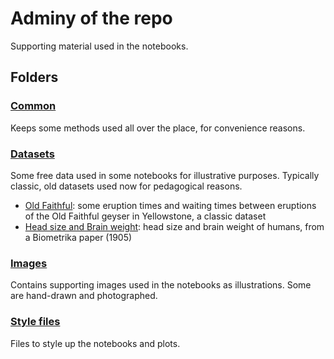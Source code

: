 # Adminy of the repo

Supporting material used in the notebooks.

## Folders

### [Common](common/)

Keeps some methods used all over the place, for convenience reasons.

### [Datasets](http://nbviewer.jupyter.org/github/martinapugliese/tales-science-data/tree/master/datasets/)

Some free data used in some notebooks for illustrative purposes. Typically classic, old datasets used now for pedagogical reasons.

* [Old Faithful](http://www.stat.cmu.edu/%7Elarry/all-of-statistics/=data/faithful.dat): some eruption times and waiting times between eruptions of the Old Faithful geyser in Yellowstone, a classic dataset 
* [Head size and Brain weight](http://www.stat.ufl.edu/~winner/data/brainhead.txt): head size and brain weight of humans, from a Biometrika paper (1905)

### [Images](imgs/)

Contains supporting images used in the notebooks as illustrations. Some are hand-drawn and photographed. 

### [Style files](style-files/)

Files to style up the notebooks and plots.

